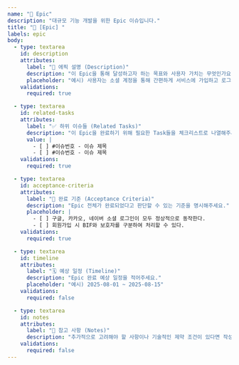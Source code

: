 ```yaml
---
name: "🚀 Epic"
description: "대규모 기능 개발을 위한 Epic 이슈입니다."
title: "🚀 [Epic] "
labels: epic
body:
  - type: textarea
    id: description
    attributes:
      label: "🎯 에픽 설명 (Description)"
      description: "이 Epic을 통해 달성하고자 하는 목표와 사용자 가치는 무엇인가요?"
      placeholder: "예시) 사용자는 소셜 계정을 통해 간편하게 서비스에 가입하고 로그인할 수 있다."
    validations:
      required: true

  - type: textarea
    id: related-tasks
    attributes:
      label: "✅ 하위 이슈들 (Related Tasks)"
      description: "이 Epic을 완료하기 위해 필요한 Task들을 체크리스트로 나열해주세요. (생성 후 각 Task 이슈 번호로 연결)"
      value: |
        - [ ] #이슈번호 - 이슈 제목
        - [ ] #이슈번호 - 이슈 제목
    validations:
      required: true

  - type: textarea
    id: acceptance-criteria
    attributes:
      label: "🏁 완료 기준 (Acceptance Criteria)"
      description: "Epic 전체가 완료되었다고 판단할 수 있는 기준을 명시해주세요."
      placeholder: |
        - [ ] 구글, 카카오, 네이버 소셜 로그인이 모두 정상적으로 동작한다.
        - [ ] 회원가입 시 BIF와 보호자를 구분하여 처리할 수 있다.
    validations:
      required: true

  - type: textarea
    id: timeline
    attributes:
      label: "🗓️ 예상 일정 (Timeline)"
      description: "Epic 완료 예상 일정을 적어주세요."
      placeholder: "예시) 2025-08-01 ~ 2025-08-15"
    validations:
      required: false

  - type: textarea
    id: notes
    attributes:
      label: "📎 참고 사항 (Notes)"
      description: "추가적으로 고려해야 할 사항이나 기술적인 제약 조건이 있다면 작성해주세요."
    validations:
      required: false
---
```

